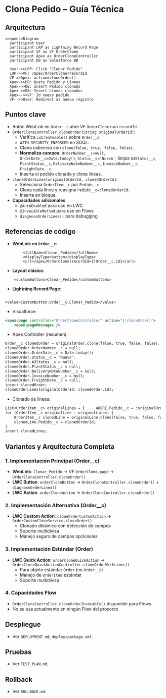 # Clona Pedido – Guía Técnica

## Arquitectura
```mermaid
sequenceDiagram
  participant User
  participant LRP as Lightning Record Page
  participant VF as VF OrderClone
  participant Apex as OrderCloneController
  participant DB as Salesforce DB

  User->>LRP: Click "Clonar Pedido"
  LRP->>VF: /apex/OrderClone?recordId
  VF->>Apex: action=cloneOrder()
  Apex->>DB: Query Pedido y Líneas
  Apex->>DB: Insert Pedido clonado
  Apex->>DB: Insert Líneas clonadas
  Apex-->>VF: Id nuevo pedido
  VF-->>User: Redirect al nuevo registro
```

## Puntos clave
- Botón WebLink en `Order__c` abre VF `OrderClone` con `recordId`.
- `OrderCloneController.cloneOrder(String originalOrderId)`:
  - Verifica `isCreateable()` sobre `Order__c`.
  - `WITH SECURITY_ENFORCED` en SOQL.
  - Clona cabecera con `clone(false, true, false, false)`.
  - **Normaliza campos**: `OrderNumber__c=null`, `OrderDate__c=Date.today()`, `Status__c='Nuevo'`, limpia `A3Status__c`, `PlantStatus__c`, `DeliveryNoteNumber__c`, `InvoiceNumber__c`, `FreightDate__c`.
  - Inserta el pedido clonado y clona líneas.
- `cloneOrderLines(originalOrderId, clonedOrderId)`:
  - Selecciona `OrderItem__c` por `Pedido__c`.
  - Clona cada línea y reasigna `Pedido__c=clonedOrderId`.
  - Inserta en bloque.
- **Capacidades adicionales**:
  - `@AuraEnabled` para uso en LWC
  - `@InvocableMethod` para uso en Flows
  - `diagnoseOrderLines()` para debugging

## Referencias de código
- **WebLink en `Order__c`**:
```2064:2073:force-app/main/default/objects/Order__c.object
        <fullName>Clonar_Pedido</fullName>
        <displayType>button</displayType>
        <url>/apex/OrderClone?recordId={!Order__c.Id}</url>
```
- **Layout clásico**:
```3:3:force-app/main/default/layouts/Order__c-Formato Pedido.layout
    <customButtons>Clonar_Pedido</customButtons>
```
- **Lightning Record Page**:
```77:77:force-app/main/default/flexipages/Pedido_P_gina_de_registro.flexipage
                            <value>CustomButton.Order__c.Clonar_Pedido</value>
```
- Visualforce:
```1:6:force-app/main/default/pages/OrderClone.page
<apex:page controller="OrderCloneController" action="{!cloneOrder}">
    <apex:pageMessages />
```
- Apex Controller (resumen):
```35:54:force-app/main/default/classes/OrderCloneController.cls
Order__c clonedOrder = originalOrder.clone(false, true, false, false);
clonedOrder.OrderNumber__c = null;
clonedOrder.OrderDate__c = Date.today();
clonedOrder.Status__c = 'Nuevo';
clonedOrder.A3Status__c = null;
clonedOrder.PlantStatus__c = null;
clonedOrder.DeliveryNoteNumber__c = null;
clonedOrder.InvoiceNumber__c = null;
clonedOrder.FreightDate__c = null;
insert clonedOrder;
cloneOrderLines(originalOrderId, clonedOrder.Id);
```
- Clonado de líneas:
```76:99:force-app/main/default/classes/OrderCloneController.cls
List<OrderItem__c> originalLines = [ ... WHERE Pedido__c = :originalOrderId ... ];
for (OrderItem__c originalLine : originalLines) {
    OrderItem__c clonedLine = originalLine.clone(false, true, false, false);
    clonedLine.Pedido__c = clonedOrderId;
}
insert clonedLines;
```

## Variantes y Arquitectura Completa

### 1. **Implementación Principal (Order__c)**
- **WebLink**: `Clonar_Pedido` → VF `OrderClone.page` → `OrderCloneController.cloneOrder()`
- **LWC Button**: `orderCloneButton` → `OrderCloneController.cloneOrder()` + `diagnoseOrderLines()`
- **LWC Action**: `orderCloneAction` → `OrderCloneController.cloneOrder()`

### 2. **Implementación Alternativa (Order__c)**
- **LWC Custom Action**: `cloneOrderCustomAction` → `OrderCustomCloneService.cloneOrder()`
  - Clonado dinámico con detección de campos
  - Soporte multidivisa
  - Manejo seguro de campos opcionales

### 3. **Implementación Estándar (Order)**
- **LWC Quick Action**: `orderCloneQuickAction` → `OrderCloneQuickActionController.cloneOrderWithLines()`
  - Para objeto estándar `Order` (no `Order__c`)
  - Manejo de `OrderItem` estándar
  - Soporte multidivisa

### 4. **Capacidades Flow**
- `OrderCloneController.cloneOrderInvocable()` disponible para Flows
- No se usa actualmente en ningún Flow del proyecto

## Despliegue
- Ver `DEPLOYMENT.md`, `deploy/package.xml`.

## Pruebas
- Ver `TEST_PLAN.md`.

## Rollback
- Ver `ROLLBACK.md`.
